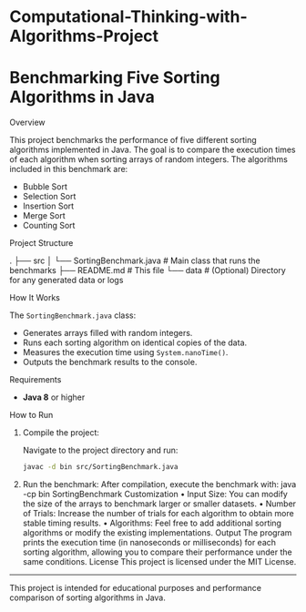 # Computational-Thinking-with-Algorithms-Project

# Benchmarking Five Sorting Algorithms in Java

Overview

This project benchmarks the performance of five different sorting algorithms implemented in Java. The goal is to compare the execution times of each algorithm when sorting arrays of random integers. The algorithms included in this benchmark are:

- Bubble Sort
- Selection Sort
- Insertion Sort
- Merge Sort
- Counting Sort

Project Structure

. ├── src │ └── SortingBenchmark.java # Main class that runs the benchmarks ├── README.md # This file └── data # (Optional) Directory for any generated data or logs

How It Works

The `SortingBenchmark.java` class:
- Generates arrays filled with random integers.
- Runs each sorting algorithm on identical copies of the data.
- Measures the execution time using `System.nanoTime()`.
- Outputs the benchmark results to the console.

Requirements

- **Java 8** or higher

How to Run

1. Compile the project:

   Navigate to the project directory and run:
   ```bash
   javac -d bin src/SortingBenchmark.java
2.	Run the benchmark:
After compilation, execute the benchmark with:
java -cp bin SortingBenchmark
Customization
•	Input Size: You can modify the size of the arrays to benchmark larger or smaller datasets.
•	Number of Trials: Increase the number of trials for each algorithm to obtain more stable timing results.
•	Algorithms: Feel free to add additional sorting algorithms or modify the existing implementations.
Output
The program prints the execution time (in nanoseconds or milliseconds) for each sorting algorithm, allowing you to compare their performance under the same conditions.
License
This project is licensed under the MIT License.
________________________________________
This project is intended for educational purposes and performance comparison of sorting algorithms in Java.

